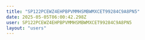 ```yaml
---
title: "SP122PCEWZ4EHPBPVMMHSMBWMXCET99284C9A8PN5"
date: 2025-05-05T06:00:42.298Z
user: SP122PCEWZ4EHPBPVMMHSMBWMXCET99284C9A8PN5
layout: "users"
---
```

    